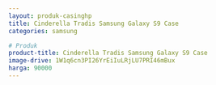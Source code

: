 ```yaml
---
layout: produk-casinghp
title: Cinderella Tradis Samsung Galaxy S9 Case
categories: samsung

# Produk
product-title: Cinderella Tradis Samsung Galaxy S9 Case
image-drive: 1W1q6cn3PI26YrEiIuLRjLU7PRI46mBux
harga: 90000
---
```

